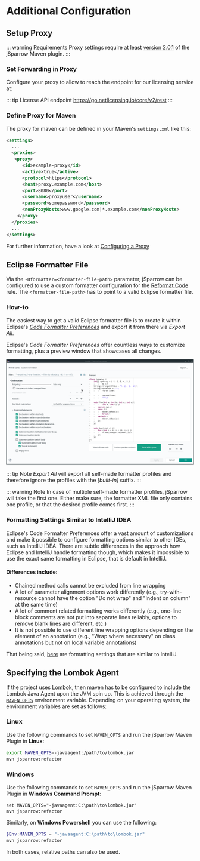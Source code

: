 # Additional Configuration

## Setup Proxy

::: warning Requirements
Proxy settings require at least [version 2.0.1](/maven/release-notes.html#_2-0-1) of the jSparrow Maven plugin.
:::

### Set Forwarding in Proxy

Configure your proxy to allow to reach the endpoint for our licensing service at:

::: tip License API endpoint
https://go.netlicensing.io/core/v2/rest
:::


### Define Proxy for Maven

The proxy for maven can be defined in your Maven's `settings.xml` like this:

```xml
<settings>
  ...
  <proxies>
   <proxy>
      <id>example-proxy</id>
      <active>true</active>
      <protocol>https</protocol>
      <host>proxy.example.com</host>
      <port>8080</port>
      <username>proxyuser</username>
      <password>somepassword</password>
      <nonProxyHosts>www.google.com|*.example.com</nonProxyHosts>
    </proxy>
  </proxies>
  ...
</settings>
```

For further information, have a look at [Configuring a Proxy](https://maven.apache.org/guides/mini/guide-proxies.html)

## Eclipse Formatter File

Via the `-Dformatter=<formatter-file-path>` parameter, jSparrow can be configured to use a custom formatter configuration for the [Reformat Code](/rules/code-formatter.html) rule. 
The `<formatter-file-path>` has to point to a valid Eclipse formatter file.  

### How-to

The easiest way to get a valid Eclipse formatter file is to create it within Eclipse's [_Code Formatter Preferences_](https://help.eclipse.org/2020-09/index.jsp?topic=%2Forg.eclipse.jdt.doc.user%2Freference%2Fpreferences%2Fjava%2Fcodestyle%2Fref-preferences-formatter.htm) and export it from there via _Export All_. 

Eclipse's _Code Formatter Preferences_ offer countless ways to customize formatting, plus a preview window that showcases all changes. 

[ ![Eclipse Formatter Preferences](/img/maven/eclipse-formatter-preferences.gif) ](/img/maven/eclipse-formatter-preferences.gif)

::: tip Note
_Export All_ will export all self-made formatter profiles and therefore ignore the profiles with the _\[built-in\]_ suffix. 
:::

::: warning Note
In case of multiple self-made formatter profiles, jSparrow will take the first one. Either make sure, the formatter XML file only contains one profile, or that the desired profile comes first. 
:::

### Formatting Settings Similar to IntelliJ IDEA

Eclipse's Code Formatter Preferences offer a vast amount of customizations and make it possible to configure formatting options similar to other IDEs, such as IntelliJ IDEA.
There are subtle differences in the approach how Eclipse and IntelliJ handle formatting though, which makes it impossible to use the exact same formatting in Eclipse, that is default in IntelliJ. 

#### Differences include:
* Chained method calls cannot be excluded from line wrapping
* A lot of parameter alignment options work differently (e.g., try-with-resource cannot have the option "Do not wrap" and "Indent on column" at the same time)
* A lot of comment related formatting works differently (e.g., one-line block comments are not put into separate lines reliably, options to remove blank lines are different, etc.)
* It is not possible to use different line wrapping options depending on the element of an annotation (e.g., "Wrap where necessary" on class annotations but not on local variable annotations)

That being said, [here](https://gist.github.com/luigiwerzowa/bf91b62b6180fa86992f4cb7b7f71429) are formatting settings that are similar to IntelliJ. 

## Specifying the Lombok Agent 

If the project uses [Lombok](https://projectlombok.org/), then maven has to be configured to include the Lombok Java Agent upon the JVM spin up. 
This is achieved through the [`MAVEN_OPTS`](https://maven.apache.org/configure.html) environment variable.
Depending on your operating system, the environment variables are set as follows:

### Linux

Use the following commands to set `MAVEN_OPTS` and run the jSparrow Maven Plugin in **Linux**:
```bash
export MAVEN_OPTS=-javaagent:/path/to/lombok.jar
mvn jsparrow:refactor
```

### Windows

Use the following commands to set `MAVEN_OPTS` and run the jSparrow Maven Plugin in **Windows Command Prompt**:
```batch
set MAVEN_OPTS="-javaagent:C:\path\to\lombok.jar"
mvn jsparrow:refactor
```

Similarly, on **Windows Powershell** you can use the following:

```powershell
$Env:MAVEN_OPTS = "-javaagent:C:\path\to\lombok.jar"
mvn jsparrow:refactor
```

In both cases, relative paths can also be used.